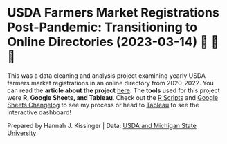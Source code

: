 # USDA Farmers Market Registrations Post-Pandemic: Transitioning to Online Directories (2023-03-14) :apple: :corn: :rooster:

This was a data cleaning and analysis project examining yearly USDA farmers market registrations in an online directory from 2020-2022. You can read the **article about the project** <a href="https://hjkissinger.info/USDAfmr/">here</a>. The **tools** used for this project were **R, Google Sheets, and Tableau**. Check out the <a href="https://github.com/hjkissinger/USDA-Farmers-Market/tree/main/R-Scripts">R Scripts</a> and <a href="https://github.com/hjkissinger/USDA-Farmers-Market/blob/main/USDAfmr_changelog.md">Google Sheets Changelog</a> to see my process or head to <a href="https://public.tableau.com/app/profile/hannah.kissinger6750/viz/FarmersMarketsintheU_S_/USDAFarmersMarketRegistrationsPost-Pandemic">Tableau</a> to see the interactive dashboard!

Prepared by Hannah J. Kissinger | Data: <a href="https://www.usdalocalfoodportal.com/fe/datasharing/">USDA and Michigan State University</a> 
